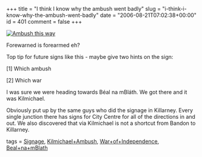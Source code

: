 +++
title = "I think I know why the ambush went badly"
slug = "i-think-i-know-why-the-ambush-went-badly"
date = "2006-08-21T07:02:38+00:00"
id = 401
comment = false
+++

[![Ambush this way](/images/flickr/2024_download/220794287_9ea4ad441e.jpg)](http://www.flickr.com/photos/bandon1/220794287/ "Photo Sharing") 

Forewarned is forearmed eh?

Top tip for future signs like this&nbsp;- maybe give two hints on the sign:

[1] Which ambush

[2] Which war

I was sure we were heading towards Béal na mBláth. We got there and it was Kilmichael. 

Obviously put up by the same guys who did the signage in Killarney. Every single junction there has signs for City Centre for all of the directions in and out. We also discovered that via Kilmichael is not a shortcut from Bandon to Killarney.

tags = [Signage](http://technorati.com/tag/Signage), [Kilmichael+Ambush](http://technorati.com/tag/Kilmichael+Ambush), [War+of+Independence](http://technorati.com/tag/War+of+Independence), [Beal+na+mBlath](http://technorati.com/tag/Beal+na+mBlath)
